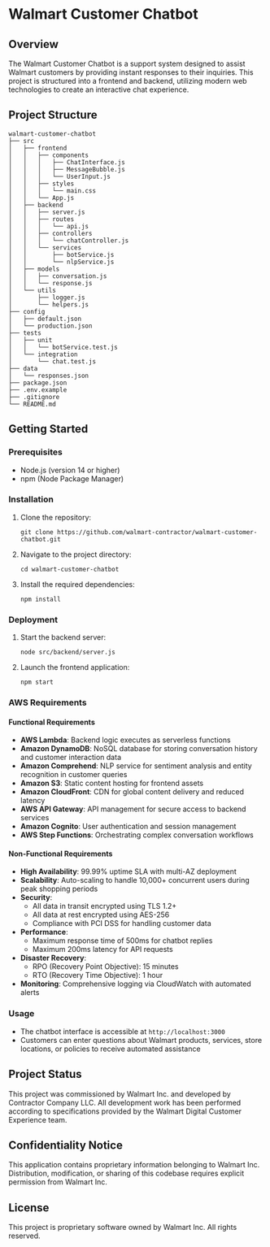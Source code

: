 # Walmart Customer Chatbot

## Overview
The Walmart Customer Chatbot is a support system designed to assist Walmart customers by providing instant responses to their inquiries. This project is structured into a frontend and backend, utilizing modern web technologies to create an interactive chat experience.

## Project Structure
```
walmart-customer-chatbot
├── src
│   ├── frontend
│   │   ├── components
│   │   │   ├── ChatInterface.js
│   │   │   ├── MessageBubble.js
│   │   │   └── UserInput.js
│   │   ├── styles
│   │   │   └── main.css
│   │   └── App.js
│   ├── backend
│   │   ├── server.js
│   │   ├── routes
│   │   │   └── api.js
│   │   ├── controllers
│   │   │   └── chatController.js
│   │   └── services
│   │       ├── botService.js
│   │       └── nlpService.js
│   ├── models
│   │   ├── conversation.js
│   │   └── response.js
│   └── utils
│       ├── logger.js
│       └── helpers.js
├── config
│   ├── default.json
│   └── production.json
├── tests
│   ├── unit
│   │   └── botService.test.js
│   └── integration
│       └── chat.test.js
├── data
│   └── responses.json
├── package.json
├── .env.example
├── .gitignore
└── README.md
```

## Getting Started

### Prerequisites
- Node.js (version 14 or higher)
- npm (Node Package Manager)

### Installation
1. Clone the repository:
   ```
   git clone https://github.com/walmart-contractor/walmart-customer-chatbot.git
   ```
2. Navigate to the project directory:
   ```
   cd walmart-customer-chatbot
   ```
3. Install the required dependencies:
   ```
   npm install
   ```

### Deployment
1. Start the backend server:
   ```
   node src/backend/server.js
   ```
2. Launch the frontend application:
   ```
   npm start
   ```

### AWS Requirements

#### Functional Requirements
- **AWS Lambda**: Backend logic executes as serverless functions
- **Amazon DynamoDB**: NoSQL database for storing conversation history and customer interaction data
- **Amazon Comprehend**: NLP service for sentiment analysis and entity recognition in customer queries
- **Amazon S3**: Static content hosting for frontend assets
- **Amazon CloudFront**: CDN for global content delivery and reduced latency
- **AWS API Gateway**: API management for secure access to backend services
- **Amazon Cognito**: User authentication and session management
- **AWS Step Functions**: Orchestrating complex conversation workflows

#### Non-Functional Requirements
- **High Availability**: 99.99% uptime SLA with multi-AZ deployment
- **Scalability**: Auto-scaling to handle 10,000+ concurrent users during peak shopping periods
- **Security**: 
  - All data in transit encrypted using TLS 1.2+
  - All data at rest encrypted using AES-256
  - Compliance with PCI DSS for handling customer data
- **Performance**: 
  - Maximum response time of 500ms for chatbot replies
  - Maximum 200ms latency for API requests
- **Disaster Recovery**: 
  - RPO (Recovery Point Objective): 15 minutes
  - RTO (Recovery Time Objective): 1 hour
- **Monitoring**: Comprehensive logging via CloudWatch with automated alerts

### Usage
- The chatbot interface is accessible at `http://localhost:3000`
- Customers can enter questions about Walmart products, services, store locations, or policies to receive automated assistance

## Project Status
This project was commissioned by Walmart Inc. and developed by Contractor Company LLC. All development work has been performed according to specifications provided by the Walmart Digital Customer Experience team.

## Confidentiality Notice
This application contains proprietary information belonging to Walmart Inc. Distribution, modification, or sharing of this codebase requires explicit permission from Walmart Inc.

## License
This project is proprietary software owned by Walmart Inc. All rights reserved.
